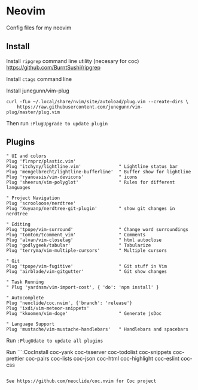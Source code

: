 # Neovim
Config files for my neovim

## Install
Install ```ripgrep``` command line utility (necesary for coc) https://github.com/BurntSushi/ripgrep

Install ```ctags``` command line

Install junegunn/vim-plug

```
curl -fLo ~/.local/share/nvim/site/autoload/plug.vim --create-dirs \
    https://raw.githubusercontent.com/junegunn/vim-plug/master/plug.vim
```
Then run ```:PlugUpgrade to update plugin```

## Plugins
```
" UI and colors
Plug 'flrnprz/plastic.vim'
Plug 'itchyny/lightline.vim'              " Lightline status bar
Plug 'mengelbrecht/lightline-bufferline'  " Buffer show for lightline
Plug 'ryanoasis/vim-devicons'             " icons
Plug 'sheerun/vim-polyglot'               " Rules for different languages

" Project Navigation
Plug 'scrooloose/nerdtree'
Plug 'Xuyuanp/nerdtree-git-plugin'        " show git changes in nerdtree

" Editing
Plug 'tpope/vim-surround'                 " Change word surroundings
Plug 'tomtom/tcomment_vim'                " Comments
Plug 'alvan/vim-closetag'                 " html autoclose
Plug 'godlygeek/tabular'                  " Tabularize
Plug 'terryma/vim-multiple-cursors'       " Multiple cursors

" Git
Plug 'tpope/vim-fugitive'                 " Git stuff in Vim
Plug 'airblade/vim-gitgutter'             " Git show changes

" Task Running
" Plug 'yardnsm/vim-import-cost', { 'do': 'npm install' }

" Autocomplete
Plug 'neoclide/coc.nvim', {'branch': 'release'}
Plug 'ixdi/vim-meteor-snippets'
Plug 'kkoomen/vim-doge'                   " Generate jsDoc

" Language Support
Plug 'mustache/vim-mustache-handlebars'   " Handlebars and spacebars
```
Run ```:PlugUdate to update all plugins```

Run ```:CocInstall
    coc-yank
    coc-tsserver
    coc-todolist
    coc-snippets
    coc-prettier
    coc-pairs
    coc-lists
    coc-json
    coc-html
    coc-highlight
    coc-eslint
    coc-css
```

See https://github.com/neoclide/coc.nvim for Coc project
